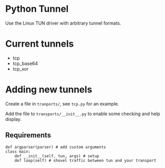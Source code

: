 # Python Tunnel
Use the Linux TUN driver with arbitrary tunnel formats.

# Current tunnels

 * tcp
 * tcp_base64
 * tcp_xor

# Adding new tunnels

Create a file in `tranports/`, see `tcp.py` for an example.

Add the file to `transports/__init__.py` to enable some checking and help
display.

## Requirements

```
def argparser(parser) # add custom arguments
class main:
    def __init__(self, tun, args) # setup
    def loop(self) # shovel traffic between tun and your transport
```
